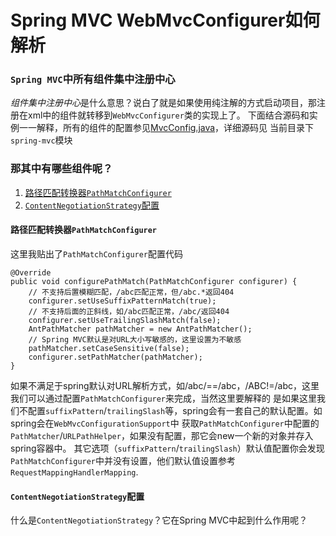 Spring MVC WebMvcConfigurer如何解析
===

### `Spring MVC`中所有组件集中注册中心
*组件集中注册中心*是什么意思？说白了就是如果使用纯注解的方式启动项目，那注册在xml中的组件就转移到`WebMvcConfigurer`类的实现上了。
下面结合源码和实例一一解释，所有的组件的配置参见[MvcConfig.java](src/main/java/cn/crabime/mvc/basic)，详细源码见
当前目录下`spring-mvc`模块

### 那其中有哪些组件呢？
1. [路径匹配转换器`PathMatchConfigurer`](#1)
2. [`ContentNegotiationStrategy`配置](#2)


#### <span id="1">路径匹配转换器`PathMatchConfigurer`</span>
这里我贴出了`PathMatchConfigurer`配置代码
```
@Override
public void configurePathMatch(PathMatchConfigurer configurer) {
    // 不支持后置模糊匹配，/abc匹配正常，但/abc.*返回404
    configurer.setUseSuffixPatternMatch(true);
    // 不支持后面的正斜线，如/abc匹配正常，/abc/返回404
    configurer.setUseTrailingSlashMatch(false);
    AntPathMatcher pathMatcher = new AntPathMatcher();
    // Spring MVC默认是对URL大小写敏感的，这里设置为不敏感
    pathMatcher.setCaseSensitive(false);
    configurer.setPathMatcher(pathMatcher);
}
```
如果不满足于spring默认对URL解析方式，如/abc/==/abc，/ABC!=/abc，这里我们可以通过配置`PathMatchConfigurer`来完成，当然这里要解释的
是如果这里我们不配置`suffixPattern`/`trailingSlash`等，spring会有一套自己的默认配置。如spring会在`WebMvcConfigurationSupport`中
获取`PathMatchConfigurer`中配置的`PathMatcher`/`URLPathHelper`，如果没有配置，那它会new一个新的对象并存入spring容器中。
其它选项（`suffixPattern`/`trailingSlash`）默认值配置你会发现`PathMatchConfigurer`中并没有设置，他们默认值设置参考`RequestMappingHandlerMapping`.

#### <span id="2">`ContentNegotiationStrategy`配置</span>
什么是`ContentNegotiationStrategy`？它在Spring MVC中起到什么作用呢？